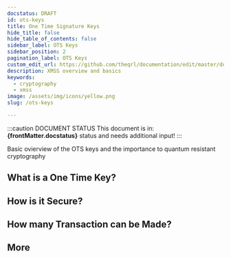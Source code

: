 ```yaml
---
docstatus: DRAFT
id: ots-keys
title: One Time Signature Keys
hide_title: false
hide_table_of_contents: false
sidebar_label: OTS Keys
sidebar_position: 2
pagination_label: OTS Keys
custom_edit_url: https://github.com/theqrl/documentation/edit/master/docs/basics/xmss.md
description: XMSS overview and basics
keywords:
  - cryptography
  - xmss
image: /assets/img/icons/yellow.png
slug: /ots-keys

---
```



:::caution DOCUMENT STATUS 
<span>This document is in: <b>{frontMatter.docstatus}</b> status and needs additional input!</span>
:::

Basic ovierview of the OTS keys and the importance to quantum resistant cryptography

## What is a One Time Key?

## How is it Secure?

## How many Transaction can be Made?

## More